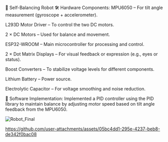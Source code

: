 🤖 Self-Balancing Robot
🛠️ Hardware Components:
MPU6050 – For tilt angle measurement (gyroscope + accelerometer).

L293D Motor Driver – To control the two DC motors.

2 × DC Motors – Used for balance and movement.

ESP32-WROOM – Main microcontroller for processing and control.

2 × Dot Matrix Displays – For visual feedback or expression (e.g., eyes or status).

Boost Converters – To stabilize voltage levels for different components.

Lithium Battery – Power source.

Electrolytic Capacitor – For voltage smoothing and noise reduction.

💾 Software Implementation:
Implemented a PID controller using the PID library to maintain balance by adjusting motor speed based on tilt angle feedback from the MPU6050.


![Robot_Final](https://github.com/user-attachments/assets/734f6d4b-5b89-4b43-b5e8-48a4793c7ed1)






https://github.com/user-attachments/assets/05bc4dd1-295e-4237-beb8-de342f0bac08


